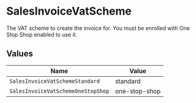 # SalesInvoiceVatScheme

The VAT scheme to create the invoice for. You must be enrolled with One Stop Shop enabled to use it.


## Values

| Name                               | Value                              |
| ---------------------------------- | ---------------------------------- |
| `SalesInvoiceVatSchemeStandard`    | standard                           |
| `SalesInvoiceVatSchemeOneStopShop` | one-stop-shop                      |